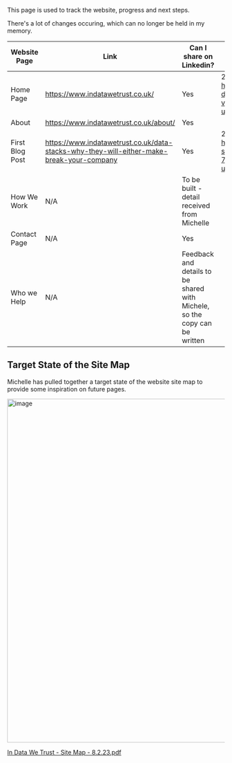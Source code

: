 This page is used to track the website, progress and next steps.

There's a lot of changes occuring, which can no longer be held in my memory. 

| Website Page | Link | Can I share on Linkedin? | Date Shared | 
| --- | --- | --- | --- |
| Home Page | https://www.indatawetrust.co.uk/ | Yes | 25/04/2023 https://www.linkedin.com/posts/pratikpatel89_in-data-we-trust-activity-7056514679929479168-v4ML?utm_source=share&utm_medium=member_desktop| 
| About | https://www.indatawetrust.co.uk/about/ | Yes | | 
| First Blog Post | https://www.indatawetrust.co.uk/data-stacks-why-they-will-either-make-break-your-company | Yes | 23/05/2023 https://www.linkedin.com/posts/pratikpatel89_data-stacks-why-theyll-either-make-or-activity-7066661588711141376-rBnk?utm_source=share&utm_medium=member_desktop |
| How We Work | N/A | To be built - detail received from Michelle | |
| Contact Page | N/A| Yes | |
| Who we Help | N/A | Feedback and details to be shared with Michele, so the copy can be written | |

## Target State of the Site Map
Michelle has pulled together a target state of the website site map to provide some inspiration on future pages. 

<img width="795" alt="image" src="https://github.com/In-Data-We-Trust/Marketing-and-Branding/assets/112123058/bd8c4cd3-3715-47b0-b015-2b4e4bd336c7">

[In Data We Trust - Site Map - 8.2.23.pdf](https://github.com/In-Data-We-Trust/Marketing-and-Branding/files/11692274/In.Data.We.Trust.-.Site.Map.-.8.2.23.pdf)
